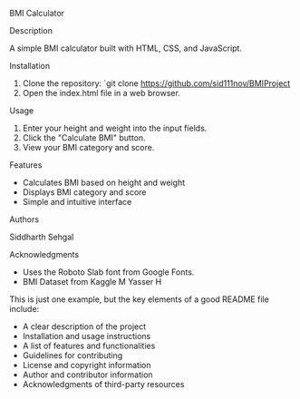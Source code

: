 BMI Calculator

Description

A simple BMI calculator built with HTML, CSS, and JavaScript.

Installation

1. Clone the repository: `git clone https://github.com/sid111nov/BMIProject
2. Open the index.html file in a web browser.

Usage

1. Enter your height and weight into the input fields.
2. Click the "Calculate BMI" button.
3. View your BMI category and score.

Features

- Calculates BMI based on height and weight
- Displays BMI category and score
- Simple and intuitive interface


Authors

Siddharth Sehgal

Acknowledgments

- Uses the Roboto Slab font from Google Fonts.
- BMI Dataset from Kaggle M Yasser H

This is just one example, but the key elements of a good README file include:

- A clear description of the project
- Installation and usage instructions
- A list of features and functionalities
- Guidelines for contributing
- License and copyright information
- Author and contributor information
- Acknowledgments of third-party resources